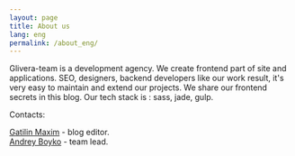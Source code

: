 ```yaml
---
layout: page
title: About us
lang: eng
permalink: /about_eng/
---
```


Glivera-team is a development agency. We create frontend part of site and applications. SEO, designers, backend developers like our work result, it's very easy to maintain and extend our projects. We share our frontend secrets in this blog. Our tech stack is : sass, jade, gulp.

Contacts:

<a href="https://twitter.com/gatilin2222" target="_blank">Gatilin Maxim</a> - blog editor.
<br/>
<a href="https://twitter.com/glivera" target="_blank">Andrey Boyko</a> - team lead.
